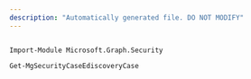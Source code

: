 ```yaml
---
description: "Automatically generated file. DO NOT MODIFY"
---
```


```powershellv1

Import-Module Microsoft.Graph.Security

Get-MgSecurityCaseEdiscoveryCase

```